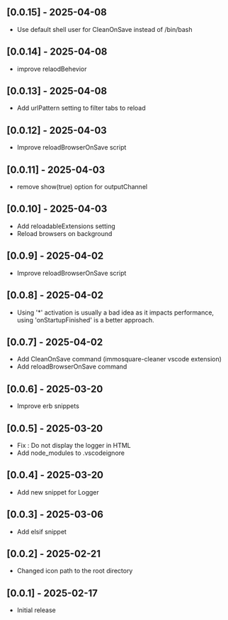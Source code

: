 ## [0.0.15] - 2025-04-08
- Use default shell user for CleanOnSave instead of /bin/bash

## [0.0.14] - 2025-04-08
- improve relaodBehevior

## [0.0.13] - 2025-04-08
- Add urlPattern setting to filter tabs to reload

## [0.0.12] - 2025-04-03
- Improve reloadBrowserOnSave script

## [0.0.11] - 2025-04-03
- remove show(true) option for outputChannel

## [0.0.10] - 2025-04-03
- Add reloadableExtensions setting
- Reload browsers on background

## [0.0.9] - 2025-04-02
- Improve reloadBrowserOnSave script

## [0.0.8] - 2025-04-02
 - Using '*' activation is usually a bad idea as it impacts performance, using 'onStartupFinished' is a better approach.

## [0.0.7] - 2025-04-02
- Add CleanOnSave command (immosquare-cleaner vscode extension)
- Add reloadBrowserOnSave command

## [0.0.6] - 2025-03-20
- Improve erb snippets

## [0.0.5] - 2025-03-20
- Fix : Do not display the logger in HTML
- Add node_modules to .vscodeignore

## [0.0.4] - 2025-03-20
- Add new snippet for Logger

## [0.0.3] - 2025-03-06
- Add elsif snippet

## [0.0.2] - 2025-02-21
- Changed icon path to the root directory

## [0.0.1] - 2025-02-17
- Initial release
